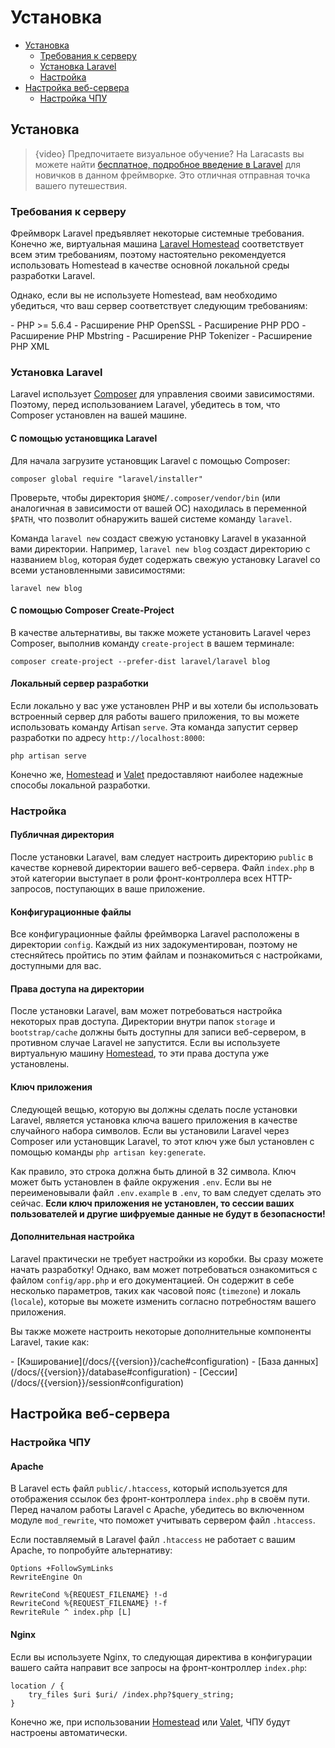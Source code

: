 # Установка 

- [Установка](#installation)
    - [Требования к серверу](#server-requirements)
    - [Установка Laravel](#installing-laravel)
    - [Настройка](#configuration)
- [Настройка веб-сервера](#web-server-configuration)
    - [Настройка ЧПУ](#pretty-urls)

<a name="installation"></a>
## Установка

> {video} Предпочитаете визуальное обучение? На Laracasts вы можете найти [бесплатное, подробное введение в Laravel](https://laracasts.com/series/laravel-from-scratch-2017) для новичков в данном фреймворке. Это отличная отправная точка вашего путешествия.

<a name="server-requirements"></a>
### Требования к серверу

Фреймворк Laravel предъявляет некоторые системные требования. Конечно же, виртуальная машина [Laravel Homestead](/docs/{{version}}/homestead) соответствует всем этим требованиям, поэтому настоятельно рекомендуется использовать Homestead в качестве основной локальной среды разработки Laravel.

Однако, если вы не используете Homestead, вам необходимо убедиться, что ваш сервер соответствует следующим требованиям:

<div class="content-list" markdown="1">
- PHP >= 5.6.4
- Расширение PHP OpenSSL
- Расширение PHP PDO
- Расширение PHP Mbstring
- Расширение PHP Tokenizer
- Расширение PHP XML
</div>

<a name="installing-laravel"></a>
### Установка Laravel

Laravel использует [Composer](https://getcomposer.org) для управления своими зависимостями. Поэтому, перед использованием Laravel, убедитесь в том, что Composer установлен на вашей машине.

#### С помощью установщика Laravel

Для начала загрузите установщик Laravel с помощью Composer:

    composer global require "laravel/installer"

Проверьте, чтобы директория `$HOME/.composer/vendor/bin` (или аналогичная в зависимости от вашей ОС) находилась в переменной `$PATH`, что позволит обнаружить вашей системе команду `laravel`.

Команда `laravel new` создаст свежую установку Laravel в указанной вами директории. Например, `laravel new blog` создаст директорию с названием `blog`, которая будет содержать свежую установку Laravel со всеми установленными зависимостями:

    laravel new blog

#### С помощью Composer Create-Project

В качестве альтернативы, вы также можете установить Laravel через Composer, выполнив команду `create-project` в вашем терминале:

    composer create-project --prefer-dist laravel/laravel blog

#### Локальный сервер разработки

Если локально у вас уже установлен PHP и вы хотели бы использовать встроенный сервер для работы вашего приложения, то вы можете использовать команду Artisan `serve`. Эта команда запустит сервер разработки по адресу `http://localhost:8000`:

    php artisan serve

Конечно же, [Homestead](/docs/{{version}}/homestead) и [Valet](/docs/{{version}}/valet) предоставляют наиболее надежные способы локальной разработки.

<a name="configuration"></a>
### Настройка

#### Публичная директория

После установки Laravel, вам следует настроить директорию `public` в качестве корневой директории вашего веб-сервера. Файл `index.php` в этой категории выступает в роли фронт-контроллера всех HTTP-запросов, поступающих в ваше приложение.

#### Конфигурационные файлы

Все конфигурационные файлы фреймворка Laravel расположены в директории `config`. Каждый из них задокументирован, поэтому не стесняйтесь пройтись по этим файлам и познакомиться с настройками, доступными для вас.

#### Права доступа на директории

После установки Laravel, вам может потребоваться настройка некоторых прав доступа. Директории внутри папок `storage` и `bootstrap/cache` должны быть доступны для записи веб-сервером, в противном случае Laravel не запустится. Если вы используете виртуальную машину [Homestead](/docs/{{version}}/homestead), то эти права доступа уже установлены.

#### Ключ приложения

Следующей вещью, которую вы должны сделать после установки Laravel, является установка ключа вашего приложения в качестве случайного набора символов. Если вы установили Laravel через Composer или установщик Laravel, то этот ключ уже был установлен с помощью команды `php artisan key:generate`.

Как правило, это строка должна быть длиной в 32 символа. Ключ может быть установлен в файле окружения `.env`. Если вы не переименовывали файл `.env.example` в `.env`, то вам следует сделать это сейчас. **Если ключ приложения не установлен, то сессии ваших пользователей и другие шифруемые данные не будут в безопасности!**

#### Дополнительная настройка

Laravel практически не требует настройки из коробки. Вы сразу можете начать разработку! Однако, вам может потребоваться ознакомиться с файлом `config/app.php` и его документацией. Он содержит в себе несколько параметров, таких как часовой пояс (`timezone`) и локаль (`locale`), которые вы можете изменить согласно потребностям вашего приложения.

Вы также можете настроить некоторые дополнительные компоненты Laravel, такие как:

<div class="content-list" markdown="1">
- [Кэширование](/docs/{{version}}/cache#configuration)
- [База данных](/docs/{{version}}/database#configuration)
- [Сессии](/docs/{{version}}/session#configuration)
</div>

<a name="web-server-configuration"></a>
## Настройка веб-сервера

<a name="pretty-urls"></a>
### Настройка ЧПУ

#### Apache

В Laravel есть файл `public/.htaccess`, который используется для отображения ссылок без фронт-контроллера `index.php` в своём пути. Перед началом работы Laravel с Apache, убедитесь во включенном модуле `mod_rewrite`, что поможет учитывать сервером файл `.htaccess`.

Если поставляемый в Laravel файл `.htaccess` не работает с вашим Apache, то попробуйте альтернативу:

    Options +FollowSymLinks
    RewriteEngine On

    RewriteCond %{REQUEST_FILENAME} !-d
    RewriteCond %{REQUEST_FILENAME} !-f
    RewriteRule ^ index.php [L]

#### Nginx

Если вы используете Nginx, то следующая директива в конфигурации вашего сайта направит все запросы на фронт-контроллер `index.php`:

    location / {
        try_files $uri $uri/ /index.php?$query_string;
    }

Конечно же, при использовании [Homestead](/docs/{{version}}/homestead) или [Valet](/docs/{{version}}/valet), ЧПУ будут настроены автоматически.
